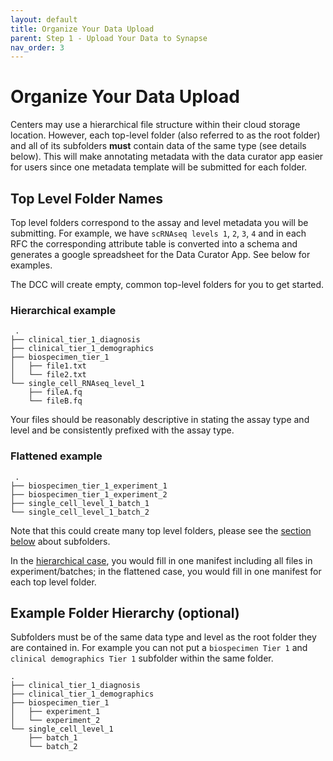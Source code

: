 ```yaml
---
layout: default
title: Organize Your Data Upload
parent: Step 1 - Upload Your Data to Synapse 
nav_order: 3
---
```


# Organize Your Data Upload

Centers may use a hierarchical file structure within their cloud storage location. However, each top-level folder (also referred to as the root folder) and all of its subfolders **must** contain data of the same type (see details below). This will make annotating metadata with the data curator app easier for users since one metadata template will be submitted for each folder.

 ## Top Level Folder Names

Top level folders correspond to the assay and level metadata you will be submitting. For example, we have `scRNAseq levels 1`, `2`, `3`, `4` and in each RFC the corresponding attribute table is converted into a schema and generates a  google spreadsheet for the Data Curator App. See below for examples. 

The DCC will create empty, common top-level folders for you to get started. 

### Hierarchical example

```
 .
├── clinical_tier_1_diagnosis
├── clinical_tier_1_demographics
├── biospecimen_tier_1
│   ├── file1.txt
│   └── file2.txt
└── single_cell_RNAseq_level_1
    ├── fileA.fq
    └── fileB.fq
```

Your files should be reasonably descriptive in stating the assay type and level and be consistently prefixed with the assay type.

### Flattened example

```
 .
├── biospecimen_tier_1_experiment_1
├── biospecimen_tier_1_experiment_2
├── single_cell_level_1_batch_1
└── single_cell_level_1_batch_2
```

Note that this could create many top level folders, please see the [section below](#example-folder-hierarchy-optional) about subfolders.

In the [hierarchical case](#hierarchical-example), you would fill in one manifest including all files in experiment/batches; in the flattened case, you would fill in one manifest for each top level folder.

## Example Folder Hierarchy (optional)
Subfolders must be of the same data type and level as the root folder they are contained in. For example you can not put a `biospecimen Tier 1` and `clinical demographics Tier 1` subfolder within the same folder.

```
.
├── clinical_tier_1_diagnosis
├── clinical_tier_1_demographics
├── biospecimen_tier_1
│   ├── experiment_1
│   └── experiment_2
└── single_cell_level_1
    ├── batch_1
    └── batch_2
```